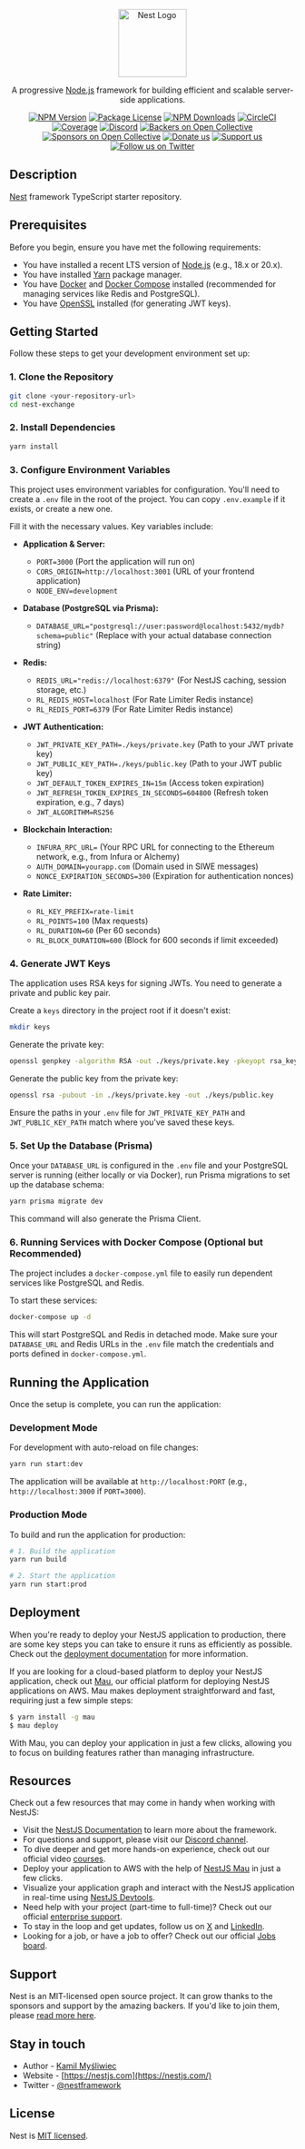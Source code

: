 <p align="center">
  <a href="http://nestjs.com/" target="blank"><img src="https://nestjs.com/img/logo-small.svg" width="120" alt="Nest Logo" /></a>
</p>

[circleci-image]: https://img.shields.io/circleci/build/github/nestjs/nest/master?token=abc123def456
[circleci-url]: https://circleci.com/gh/nestjs/nest

  <p align="center">A progressive <a href="http://nodejs.org" target="_blank">Node.js</a> framework for building efficient and scalable server-side applications.</p>
    <p align="center">
<a href="https://www.npmjs.com/~nestjscore" target="_blank"><img src="https://img.shields.io/npm/v/@nestjs/core.svg" alt="NPM Version" /></a>
<a href="https://www.npmjs.com/~nestjscore" target="_blank"><img src="https://img.shields.io/npm/l/@nestjs/core.svg" alt="Package License" /></a>
<a href="https://www.npmjs.com/~nestjscore" target="_blank"><img src="https://img.shields.io/npm/dm/@nestjs/common.svg" alt="NPM Downloads" /></a>
<a href="https://circleci.com/gh/nestjs/nest" target="_blank"><img src="https://img.shields.io/circleci/build/github/nestjs/nest/master" alt="CircleCI" /></a>
<a href="https://coveralls.io/github/nestjs/nest?branch=master" target="_blank"><img src="https://coveralls.io/repos/github/nestjs/nest/badge.svg?branch=master#9" alt="Coverage" /></a>
<a href="https://discord.gg/G7Qnnhy" target="_blank"><img src="https://img.shields.io/badge/discord-online-brightgreen.svg" alt="Discord"/></a>
<a href="https://opencollective.com/nest#backer" target="_blank"><img src="https://opencollective.com/nest/backers/badge.svg" alt="Backers on Open Collective" /></a>
<a href="https://opencollective.com/nest#sponsor" target="_blank"><img src="https://opencollective.com/nest/sponsors/badge.svg" alt="Sponsors on Open Collective" /></a>
  <a href="https://paypal.me/kamilmysliwiec" target="_blank"><img src="https://img.shields.io/badge/Donate-PayPal-ff3f59.svg" alt="Donate us"/></a>
    <a href="https://opencollective.com/nest#sponsor"  target="_blank"><img src="https://img.shields.io/badge/Support%20us-Open%20Collective-41B883.svg" alt="Support us"></a>
  <a href="https://twitter.com/nestframework" target="_blank"><img src="https://img.shields.io/twitter/follow/nestframework.svg?style=social&label=Follow" alt="Follow us on Twitter"></a>
</p>
  <!--[![Backers on Open Collective](https://opencollective.com/nest/backers/badge.svg)](https://opencollective.com/nest#backer)
  [![Sponsors on Open Collective](https://opencollective.com/nest/sponsors/badge.svg)](https://opencollective.com/nest#sponsor)-->

## Description

[Nest](https://github.com/nestjs/nest) framework TypeScript starter repository.

## Prerequisites

Before you begin, ensure you have met the following requirements:

- You have installed a recent LTS version of [Node.js](https://nodejs.org/) (e.g., 18.x or 20.x).
- You have installed [Yarn](https://yarnpkg.com/) package manager.
- You have [Docker](https://www.docker.com/) and [Docker Compose](https://docs.docker.com/compose/) installed (recommended for managing services like Redis and PostgreSQL).
- You have [OpenSSL](https://www.openssl.org/) installed (for generating JWT keys).

## Getting Started

Follow these steps to get your development environment set up:

### 1. Clone the Repository

```bash
git clone <your-repository-url>
cd nest-exchange
```

### 2. Install Dependencies

```bash
yarn install
```

### 3. Configure Environment Variables

This project uses environment variables for configuration. You'll need to create a `.env` file in the root of the project. You can copy `.env.example` if it exists, or create a new one.

Fill it with the necessary values. Key variables include:

- **Application & Server:**

  - `PORT=3000` (Port the application will run on)
  - `CORS_ORIGIN=http://localhost:3001` (URL of your frontend application)
  - `NODE_ENV=development`

- **Database (PostgreSQL via Prisma):**

  - `DATABASE_URL="postgresql://user:password@localhost:5432/mydb?schema=public"` (Replace with your actual database connection string)

- **Redis:**

  - `REDIS_URL="redis://localhost:6379"` (For NestJS caching, session storage, etc.)
  - `RL_REDIS_HOST=localhost` (For Rate Limiter Redis instance)
  - `RL_REDIS_PORT=6379` (For Rate Limiter Redis instance)

- **JWT Authentication:**

  - `JWT_PRIVATE_KEY_PATH=./keys/private.key` (Path to your JWT private key)
  - `JWT_PUBLIC_KEY_PATH=./keys/public.key` (Path to your JWT public key)
  - `JWT_DEFAULT_TOKEN_EXPIRES_IN=15m` (Access token expiration)
  - `JWT_REFRESH_TOKEN_EXPIRES_IN_SECONDS=604800` (Refresh token expiration, e.g., 7 days)
  - `JWT_ALGORITHM=RS256`

- **Blockchain Interaction:**

  - `INFURA_RPC_URL=` (Your RPC URL for connecting to the Ethereum network, e.g., from Infura or Alchemy)
  - `AUTH_DOMAIN=yourapp.com` (Domain used in SIWE messages)
  - `NONCE_EXPIRATION_SECONDS=300` (Expiration for authentication nonces)

- **Rate Limiter:**
  - `RL_KEY_PREFIX=rate-limit`
  - `RL_POINTS=100` (Max requests)
  - `RL_DURATION=60` (Per 60 seconds)
  - `RL_BLOCK_DURATION=600` (Block for 600 seconds if limit exceeded)

### 4. Generate JWT Keys

The application uses RSA keys for signing JWTs. You need to generate a private and public key pair.

Create a `keys` directory in the project root if it doesn't exist:

```bash
mkdir keys
```

Generate the private key:

```bash
openssl genpkey -algorithm RSA -out ./keys/private.key -pkeyopt rsa_keygen_bits:2048
```

Generate the public key from the private key:

```bash
openssl rsa -pubout -in ./keys/private.key -out ./keys/public.key
```

Ensure the paths in your `.env` file for `JWT_PRIVATE_KEY_PATH` and `JWT_PUBLIC_KEY_PATH` match where you've saved these keys.

### 5. Set Up the Database (Prisma)

Once your `DATABASE_URL` is configured in the `.env` file and your PostgreSQL server is running (either locally or via Docker), run Prisma migrations to set up the database schema:

```bash
yarn prisma migrate dev
```

This command will also generate the Prisma Client.

### 6. Running Services with Docker Compose (Optional but Recommended)

The project includes a `docker-compose.yml` file to easily run dependent services like PostgreSQL and Redis.

To start these services:

```bash
docker-compose up -d
```

This will start PostgreSQL and Redis in detached mode. Make sure your `DATABASE_URL` and Redis URLs in the `.env` file match the credentials and ports defined in `docker-compose.yml`.

## Running the Application

Once the setup is complete, you can run the application:

### Development Mode

For development with auto-reload on file changes:

```bash
yarn run start:dev
```

The application will be available at `http://localhost:PORT` (e.g., `http://localhost:3000` if `PORT=3000`).

### Production Mode

To build and run the application for production:

```bash
# 1. Build the application
yarn run build

# 2. Start the application
yarn run start:prod
```

## Deployment

When you're ready to deploy your NestJS application to production, there are some key steps you can take to ensure it runs as efficiently as possible. Check out the [deployment documentation](https://docs.nestjs.com/deployment) for more information.

If you are looking for a cloud-based platform to deploy your NestJS application, check out [Mau](https://mau.nestjs.com), our official platform for deploying NestJS applications on AWS. Mau makes deployment straightforward and fast, requiring just a few simple steps:

```bash
$ yarn install -g mau
$ mau deploy
```

With Mau, you can deploy your application in just a few clicks, allowing you to focus on building features rather than managing infrastructure.

## Resources

Check out a few resources that may come in handy when working with NestJS:

- Visit the [NestJS Documentation](https://docs.nestjs.com) to learn more about the framework.
- For questions and support, please visit our [Discord channel](https://discord.gg/G7Qnnhy).
- To dive deeper and get more hands-on experience, check out our official video [courses](https://courses.nestjs.com/).
- Deploy your application to AWS with the help of [NestJS Mau](https://mau.nestjs.com) in just a few clicks.
- Visualize your application graph and interact with the NestJS application in real-time using [NestJS Devtools](https://devtools.nestjs.com).
- Need help with your project (part-time to full-time)? Check out our official [enterprise support](https://enterprise.nestjs.com).
- To stay in the loop and get updates, follow us on [X](https://x.com/nestframework) and [LinkedIn](https://linkedin.com/company/nestjs).
- Looking for a job, or have a job to offer? Check out our official [Jobs board](https://jobs.nestjs.com).

## Support

Nest is an MIT-licensed open source project. It can grow thanks to the sponsors and support by the amazing backers. If you'd like to join them, please [read more here](https://docs.nestjs.com/support).

## Stay in touch

- Author - [Kamil Myśliwiec](https://twitter.com/kammysliwiec)
- Website - [https://nestjs.com](https://nestjs.com/)
- Twitter - [@nestframework](https://twitter.com/nestframework)

## License

Nest is [MIT licensed](https://github.com/nestjs/nest/blob/master/LICENSE).
